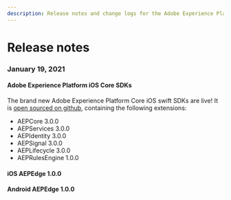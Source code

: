 ```yaml
---
description: Release notes and change logs for the Adobe Experience Platform Mobile SDKs.
---
```


# Release notes

### January 19, 2021

#### Adobe Experience Platform iOS Core SDKs
The brand new Adobe Experience Platform Core iOS swift SDKs are live! It is [open sourced on github](https://github.com/adobe/aepsdk-core-ios/), containing the following extensions:
* AEPCore 3.0.0
* AEPServices 3.0.0
* AEPIdentity 3.0.0
* AEPSignal 3.0.0
* AEPLifecycle 3.0.0
* AEPRulesEngine 1.0.0

#### iOS AEPEdge 1.0.0
#### Android AEPEdge 1.0.0

